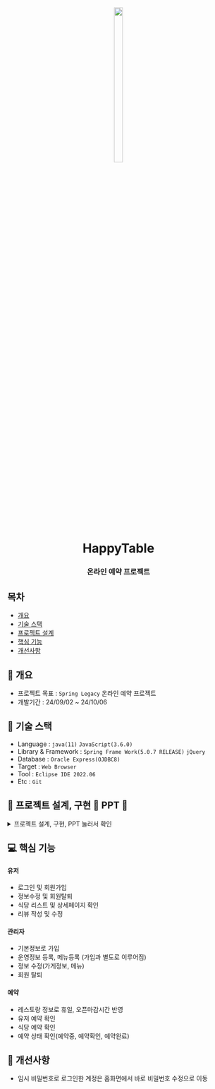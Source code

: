 <h1 align='center'> <img src="https://github.com/user-attachments/assets/37e695aa-3dbb-4cde-9514-0f24851a87d6" width="20%" height="30%"> </h1>



<h1  align='center'>HappyTable</h1>
<h3 align='center'> 온라인 예약 프로젝트 </h3>



## 목차
- [개요](https://github.com//poty7877/SpringProject#-개요)
- [기술 스택](https://github.com//poty7877/SpringProject#-기술-스택)
- [프로젝트 설계](https://github.com//poty7877/SpringProject#프로젝트-설계)
- [핵심 기능](https://github.com//poty7877/SpringProject#-핵심-기능)
- [개선사항](https://github.com//poty7877/SpringProject#-개선사항)
  


## 🚩 개요
- 프로젝트 목표 : `Spring Legacy` 온라인 예약 프로젝트
- 개발기간 : 24/09/02 ~ 24/10/06



## 🔧 기술 스택
- Language : `java(11)` `JavaScript(3.6.0)`
- Library & Framework : `Spring Frame Work(5.0.7 RELEASE)` `jQuery`
- Database : `Oracle Express(OJDBC8)`
- Target : `Web Browser`
- Tool : `Eclipse IDE 2022.06`
- Etc : `Git`

## 👾 프로젝트 설계, 구현 📂 PPT 📂

<details><summary>프로젝트 설계, 구현, PPT 눌러서 확인</summary>   
<div align="center">   

![image](https://github.com/user-attachments/assets/3821b9bd-9252-4ce6-ad7c-f073a8637616)
![image](https://github.com/user-attachments/assets/4f53919b-6cd8-46e1-9f5b-9f333e19f1f9)
![image](https://github.com/user-attachments/assets/e0b63d5e-a63c-4009-9e2f-e4a41ad2ef98)
![image](https://github.com/user-attachments/assets/93a09e03-c36b-41bc-a518-6aca6a13df05)
![image](https://github.com/user-attachments/assets/040ea2b9-4cbd-45fb-8ed8-b6be6d8c5432)
![image](https://github.com/user-attachments/assets/576c510a-91ee-4f5f-8f9a-d44f55b633d9)
![image](https://github.com/user-attachments/assets/01ed3126-e00d-4b86-8d46-86bd3b944cc7)
![image](https://github.com/user-attachments/assets/ed9f1868-63ec-4ad4-94cb-2fc7fd05d065)
![image](https://github.com/user-attachments/assets/baf62481-d67d-4783-8bcd-e3f0902a70d8)
![image](https://github.com/user-attachments/assets/6768aacf-c01e-4e2f-8b4e-068e00171927)
![image](https://github.com/user-attachments/assets/bb803196-661e-4b4d-b209-b499202f426b)
![image](https://github.com/user-attachments/assets/1c3ebadd-9e0a-4fcb-85c9-d68497391422)
![image](https://github.com/user-attachments/assets/94704ba3-c1df-4e3d-bae4-01211278031e)
![image](https://github.com/user-attachments/assets/9007a73c-b462-4b9a-8153-ea4447bfab4e)
![image](https://github.com/user-attachments/assets/82bf572c-f59c-4bca-8d51-c9cec24e3a16)
![image](https://github.com/user-attachments/assets/716e981a-72ba-454e-acc0-3039606a5bd2)
![image](https://github.com/user-attachments/assets/e3db906b-ed34-4cba-912e-b36370ff19b7)
![image](https://github.com/user-attachments/assets/cb87840a-3b20-44e8-b354-2cd57238426d)
![image](https://github.com/user-attachments/assets/fd7e8524-29ec-4b2d-9a28-4a9762a2a3b3)
![image](https://github.com/user-attachments/assets/a8d07ec3-4ec6-498e-a470-8ce46b2f24c3)
![image](https://github.com/user-attachments/assets/42ded6a5-8fec-43e4-ac0f-598bd449f732)
![image](https://github.com/user-attachments/assets/619abc5d-7a87-4a94-934e-75b8e507e5a3)
![image](https://github.com/user-attachments/assets/4d6953f5-5e15-4cf2-874c-ba3518ee8dfb)
![image](https://github.com/user-attachments/assets/adfb6f30-dade-4b99-8bbc-08f8d03c9473)
![image](https://github.com/user-attachments/assets/a67e179b-fb1d-49a0-a83d-0dbfc4941a45)
![image](https://github.com/user-attachments/assets/5b52ee77-1268-4ee4-aa29-c75bd498fdd4)
![image](https://github.com/user-attachments/assets/18fdec6c-e297-4f40-9118-823cd4909172)
![image](https://github.com/user-attachments/assets/796331c9-2c40-44d8-b4cf-593a38486672)
![image](https://github.com/user-attachments/assets/39839bdc-9123-49c9-83db-18483d71f588)
![image](https://github.com/user-attachments/assets/23d72afd-0897-402f-a3df-2d15c265edf9)
![image](https://github.com/user-attachments/assets/1b622689-282c-4ae7-a419-ca8aa7157461)
![image](https://github.com/user-attachments/assets/e145e503-8251-4cac-9a2f-11190e957398)
![image](https://github.com/user-attachments/assets/a6827e1a-06b0-4eac-afe2-791e793b0c04)
![image](https://github.com/user-attachments/assets/4b36ed7f-785c-4f86-b9bc-414e20f15d15)
![image](https://github.com/user-attachments/assets/d9dbb809-e2d5-4404-9007-776c5af70cf0)
![image](https://github.com/user-attachments/assets/5d90401e-7eef-451f-ab6e-43176ceaa2a9)
![image](https://github.com/user-attachments/assets/ec220cbf-ad2c-42c2-b38e-3f950d27e0fb)
![image](https://github.com/user-attachments/assets/d12f93e9-251c-41be-9256-f0e3207df8f1)
![image](https://github.com/user-attachments/assets/7304b639-0dd4-446d-8ca3-a5a1d445d357)
![image](https://github.com/user-attachments/assets/405df785-de35-4193-a9b4-8d6c3dadc6a1)
![image](https://github.com/user-attachments/assets/178b6427-6700-4fe8-aa0d-27463e6bec04)
![image](https://github.com/user-attachments/assets/39462a8f-9081-445d-88b0-0f7ff7c5bb88)
![image](https://github.com/user-attachments/assets/6b382b96-ce1f-4e46-b6bd-2044f8fa3890)
![image](https://github.com/user-attachments/assets/d3439700-2a73-432e-a3fa-fc149c76db54)
![image](https://github.com/user-attachments/assets/803596df-6633-4e61-8e1c-b42d6bb0afe7)
![image](https://github.com/user-attachments/assets/a16048bb-ff01-421c-ac38-a47dd73e1b5c)
![image](https://github.com/user-attachments/assets/b26daed2-b605-49e3-8800-b9e92e69b60b)
![image](https://github.com/user-attachments/assets/5ec870cf-4801-4a5f-a4e4-a53c9f2cee63)
![image](https://github.com/user-attachments/assets/6814db39-6d8b-43b0-ba12-876ce1c2190b)
![image](https://github.com/user-attachments/assets/84acc850-1313-4c5c-b056-3df474faea50)
![image](https://github.com/user-attachments/assets/44466b8f-e3c3-4294-83ba-ca0ba93aef26)
![image](https://github.com/user-attachments/assets/cf9f5d89-6bbe-4fbd-8a7f-9d3baad35054)
![image](https://github.com/user-attachments/assets/6fd3c470-233f-4f50-969a-c63626a9f55a)
![image](https://github.com/user-attachments/assets/e6136418-4684-4d6e-9084-6ae62642443f)
![image](https://github.com/user-attachments/assets/df197b67-8391-496a-8311-d768c73ef47b)
![image](https://github.com/user-attachments/assets/e0750046-541d-4dac-9d6a-543634642582)
![image](https://github.com/user-attachments/assets/2c05de15-e315-4de4-9f99-f6c60c965b33)
![image](https://github.com/user-attachments/assets/4f03a6ea-a472-4eed-a760-959c94b2dbc6)
![image](https://github.com/user-attachments/assets/70ca6449-1b81-4419-8d28-61fa99e7ae8f)
![image](https://github.com/user-attachments/assets/fb664f05-b384-4ca1-a892-08209c71d46e)
![image](https://github.com/user-attachments/assets/d115420d-49b4-4c0d-b66b-5e34e3405762)









</div>            
</details>

## 💻 핵심 기능



#### 유저
- 로그인 및 회원가입
- 정보수정 및 회원탈퇴
- 식당 리스트 및 상세페이지 확인
- 리뷰 작성 및 수정

#### 관리자
- 기본정보로 가입
- 운영정보 등록, 메뉴등록 (가입과 별도로 이루어짐) 
- 정보 수정(가게정보, 메뉴)
- 회원 탈퇴 

#### 예약
- 레스토랑 정보로 휴일, 오픈마감시간 반영
- 유저 예약 확인
- 식당 예약 확인
- 예약 상태 확인(예약중, 예약확인, 예약완료)



</details>


## 🌄 개선사항
- 임시 비밀번호로 로그인한 계정은 홈화면에서 바로 비밀번호 수정으로 이동

